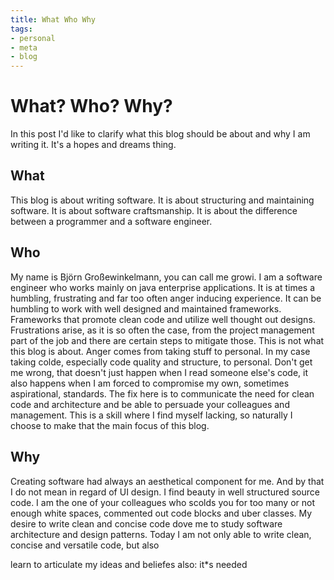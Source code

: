 ```yaml
---
title: What Who Why
tags:
- personal
- meta
- blog
---
```

# What? Who? Why?
In this post I'd like to clarify what this blog should be about and why I am writing it. It's a hopes and dreams thing.

## What
This blog is about writing software. It is about structuring and maintaining software. It is about software craftsmanship. It is about the difference between a programmer and a software engineer.

## Who 
My name is Björn Großewinkelmann, you can call me growi. I am a software engineer who works mainly on java enterprise applications. It is at times a humbling, frustrating and far too often anger inducing experience. 
It can be humbling to work with well designed and maintained frameworks. Frameworks that promote clean code and utilize well thought out designs.
Frustrations arise, as it is so often the case, from the project management part of the job and there are certain steps to mitigate those. This is not what this blog is about.
Anger comes from taking stuff to personal. In my case taking colde, especially code quality and structure, to personal. Don't get me wrong, that doesn't just happen when I read someone else's code, it also happens when I am forced to compromise my own, sometimes aspirational, standards. The fix here is to communicate the need for clean code and architecture and be able to persuade your colleagues and management. This is a skill where I find myself lacking, so naturally I choose to make that the main focus of this blog.

## Why

Creating software had always an aesthetical component for me. And by that I do not mean in regard of UI design. I find beauty in well structured source code. I am the one of your colleagues who scolds you for too many or not enough white spaces, commented out code blocks and uber classes. 
My desire to write clean and concise code dove me to study software architecture and design patterns. Today I am not only able to write clean, concise and versatile code, but also 


learn to articulate my ideas and beliefes
also: it*s needed
<!--stackedit_data:
eyJoaXN0b3J5IjpbLTQ2Nzc5NTgwMSwxNjU3NzcwNDI5LC01Mj
cxMjIyNzMsLTk0NDQ2NzgyMywxNDIwMDU0MjQzLC0xMDEwMjIz
NDEsMTA1NTk4MTUyNCwyMDA3NjEwMDg2LC0zMzYwOTg3ODUsMT
k4MzgzNTQyNSwtMjAwOTI5NzAzNywtMTU4NDk2MTE0NywtNDQ0
Njk5OTE0LDE0ODE2ODkxMDMsLTYxMDM3MzQ3OCwtMTA5OTg0Mz
kyLC01NTEyNTIwMjAsMTk2MzY1MzE5NCwxMjUxMTQxNDY3LDEx
MDE0NDUxMzRdfQ==
-->